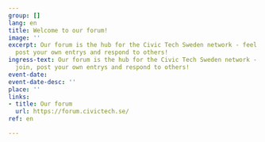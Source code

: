 ```yaml
---
group: []
lang: en
title: Welcome to our forum!
image: ''
excerpt: Our forum is the hub for the Civic Tech Sweden network - feel free to join,
  post your own entrys and respond to others!
ingress-text: Our forum is the hub for the Civic Tech Sweden network - feel free to
  join, post your own entrys and respond to others!
event-date: 
event-date-desc: ''
place: ''
links:
- title: Our forum
  url: https://forum.civictech.se/
ref: en

---
```

